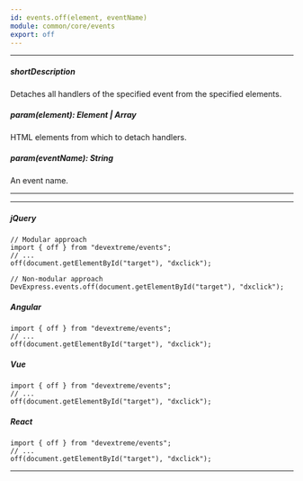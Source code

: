 ```yaml
---
id: events.off(element, eventName)
module: common/core/events
export: off
---
```

---
##### shortDescription
Detaches all handlers of the specified event from the specified elements.

##### param(element): Element | Array<Element>
HTML elements from which to detach handlers.

##### param(eventName): String
An event name.

---
---
##### jQuery

    // Modular approach
    import { off } from "devextreme/events";
    // ...
    off(document.getElementById("target"), "dxclick");

    // Non-modular approach
    DevExpress.events.off(document.getElementById("target"), "dxclick");

##### Angular

    import { off } from "devextreme/events";
    // ...
    off(document.getElementById("target"), "dxclick");

##### Vue

    import { off } from "devextreme/events";
    // ...
    off(document.getElementById("target"), "dxclick");

##### React

    import { off } from "devextreme/events";
    // ...
    off(document.getElementById("target"), "dxclick");

---